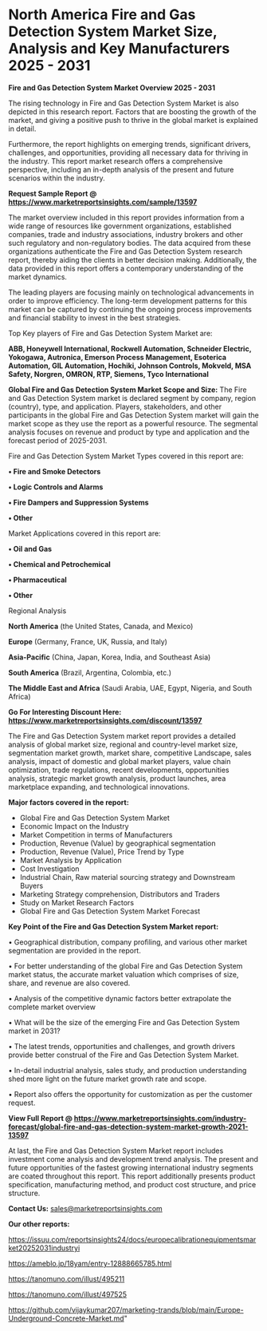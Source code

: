  # North America Fire and Gas Detection System Market Size, Analysis and Key Manufacturers 2025 - 2031

<Strong> Fire and Gas Detection System Market Overview 2025 - 2031</strong>

The rising technology in Fire and Gas Detection System Market is also depicted in this research report. Factors that are boosting the growth of the market, and giving a positive push to thrive in the global market is explained in detail.

Furthermore, the report highlights on emerging trends, significant drivers, challenges, and opportunities, providing all necessary data for thriving in the industry. This report market research offers a comprehensive perspective, including an in-depth analysis of the present and future scenarios within the industry.

<strong>Request Sample Report @ <a href=https://www.marketreportsinsights.com/sample/13597>https://www.marketreportsinsights.com/sample/13597</a></strong>

The market overview included in this report provides information from a wide range of resources like government organizations, established companies, trade and industry associations, industry brokers and other such regulatory and non-regulatory bodies. The data acquired from these organizations authenticate the Fire and Gas Detection System research report, thereby aiding the clients in better decision making. Additionally, the data provided in this report offers a contemporary understanding of the market dynamics.

The leading players are focusing mainly on technological advancements in order to improve efficiency. The long-term development patterns for this market can be captured by continuing the ongoing process improvements and financial stability to invest in the best strategies.

Top Key players of Fire and Gas Detection System Market are:

<strong>ABB, Honeywell International, Rockwell Automation, Schneider Electric, Yokogawa, Autronica, Emerson Process Management, Esoterica Automation, GIL Automation, Hochiki, Johnson Controls, Mokveld, MSA Safety, Norgren, OMRON, RTP, Siemens, Tyco International</strong>

<strong><b>Global Fire and Gas Detection System Market Scope and Size:</b></strong>
The Fire and Gas Detection System market is declared segment by company, region (country), type, and application. Players, stakeholders, and other participants in the global Fire and Gas Detection System market will gain the market scope as they use the report as a powerful resource. The segmental analysis focuses on revenue and product by type and application and the forecast period of 2025-2031.

Fire and Gas Detection System Market Types covered in this report are:

<strong>• Fire and Smoke Detectors

• Logic Controls and Alarms

• Fire Dampers and Suppression Systems

• Other</strong>

Market Applications covered in this report are:

<strong>• Oil and Gas

• Chemical and Petrochemical

• Pharmaceutical

• Other</strong> 

Regional Analysis

<strong>North America</strong> (the United States, Canada, and Mexico)

<strong>Europe</strong> (Germany, France, UK, Russia, and Italy)

<strong>Asia-Pacific</strong> (China, Japan, Korea, India, and Southeast Asia)

<strong>South America</strong> (Brazil, Argentina, Colombia, etc.)

<strong>The Middle East and Africa</strong> (Saudi Arabia, UAE, Egypt, Nigeria, and South Africa)

<strong>Go For Interesting Discount Here: <a href=https://www.marketreportsinsights.com/discount/13597>https://www.marketreportsinsights.com/discount/13597</a></strong>

The Fire and Gas Detection System market report provides a detailed analysis of global market size, regional and country-level market size, segmentation market growth, market share, competitive Landscape, sales analysis, impact of domestic and global market players, value chain optimization, trade regulations, recent developments, opportunities analysis, strategic market growth analysis, product launches, area marketplace expanding, and technological innovations.

<strong><b>Major factors covered in the report:</b></strong>
<ul>
  <li>Global Fire and Gas Detection System Market </li>
  <li>Economic Impact on the Industry</li>
  <li>Market Competition in terms of Manufacturers</li>
  <li>Production, Revenue (Value) by geographical segmentation</li>
  <li>Production, Revenue (Value), Price Trend by Type</li>
  <li>Market Analysis by Application</li>
  <li>Cost Investigation</li>
  <li>Industrial Chain, Raw material sourcing strategy and Downstream Buyers</li>
  <li>Marketing Strategy comprehension, Distributors and Traders</li>
  <li>Study on Market Research Factors</li>
  <li>Global Fire and Gas Detection System Market Forecast</li>
</ul>

<strong><b>Key Point of the Fire and Gas Detection System Market report:</b></strong>

• Geographical distribution, company profiling, and various other market segmentation are provided in the report.

• For better understanding of the global Fire and Gas Detection System market status, the accurate market valuation which comprises of size, share, and revenue are also covered.

• Analysis of the competitive dynamic factors better extrapolate the complete market overview

• What will be the size of the emerging Fire and Gas Detection System market in 2031?

• The latest trends, opportunities and challenges, and growth drivers provide better construal of the Fire and Gas Detection System Market.

• In-detail industrial analysis, sales study, and production understanding shed more light on the future market growth rate and scope.

• Report also offers the opportunity for customization as per the customer request.

<strong><b>View Full Report @ <a href=https://www.marketreportsinsights.com/industry-forecast/global-fire-and-gas-detection-system-market-growth-2021-13597>https://www.marketreportsinsights.com/industry-forecast/global-fire-and-gas-detection-system-market-growth-2021-13597</a></b></strong>


At last, the Fire and Gas Detection System Market report includes investment come analysis and development trend analysis. The present and future opportunities of the fastest growing international industry segments are coated throughout this report. This report additionally presents product specification, manufacturing method, and product cost structure, and price structure.

<strong>Contact Us:</strong>
sales@marketreportsinsights.com

<strong>Our other reports:</strong>

<a href=https://issuu.com/reportsinsights24/docs/europecalibrationequipmentsmarket20252031industryi>https://issuu.com/reportsinsights24/docs/europecalibrationequipmentsmarket20252031industryi</a>

<a href=https://ameblo.jp/18yam/entry-12888665785.html>https://ameblo.jp/18yam/entry-12888665785.html</a>

<a href=https://tanomuno.com/illust/495211>https://tanomuno.com/illust/495211</a>

<a href=https://tanomuno.com/illust/497525>https://tanomuno.com/illust/497525</a>

<a href=https://github.com/vijaykumar207/marketing-trands/blob/main/Europe-Underground-Concrete-Market.md>https://github.com/vijaykumar207/marketing-trands/blob/main/Europe-Underground-Concrete-Market.md</a>"
